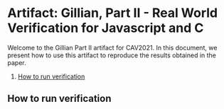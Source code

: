 # Artifact: Gillian, Part II - Real World Verification for Javascript and C

Welcome to the Gillian Part II artifact for CAV2021. In this document, we present how to use this artifact to reproduce the results obtained in the paper.

1. [How to run verification](#how-to-run)


## How to run verification

